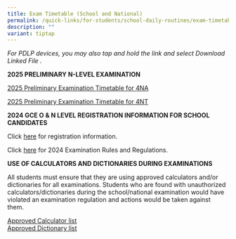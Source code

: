 ```yaml
---
title: Exam Timetable (School and National)
permalink: /quick-links/for-students/school-daily-routines/exam-timetable-school-national/
description: ""
variant: tiptap
---
```

<p><em>For PDLP devices, you may also tap and hold the link and select Download Linked File .</em>
</p>
<p><strong>2025 PRELIMINARY N-LEVEL EXAMINATION</strong>
</p>
<p><a href="/files/2025__N_Prelim_Timetable__4NA_Final_28_Apr.pdf" rel="noopener nofollow" target="_blank">2025 Preliminary Examination Timetable for 4NA</a>
</p>
<p><a href="/files/2025_N_Prelim_Timetable_4NT_Final_28_Apr.pdf" rel="noopener nofollow" target="_blank">2025 Preliminary Examination Timetable for 4NT</a>
</p>
<p><strong>2024 GCE O &amp; N LEVEL REGISTRATION INFORMATION FOR SCHOOL CANDIDATES</strong>
</p>
<p>Click <a href="https://www.seab.gov.sg/docs/default-source/schooregistrationinformation/2024-gce-n(t)-n(a)-o-level-registration-information-for-school-candidates-(dd-29-feb-24).pdf?sfvrsn=edc2764c_2" rel="noopener noreferrer nofollow" target="_blank">here</a> for
registration information.</p>
<p>Click <a href="https://www.seab.gov.sg/docs/default-source/exam-rules-and-regulations/2024-gce-no-exams-rules_regulations_finalf7bad7fd-27ad-4b48-a1e8-b91f3e4bb81f.pdf" rel="noopener noreferrer nofollow" target="_blank">here</a> for
2024 Examination Rules and Regulations.</p>
<p><strong>USE OF CALCULATORS AND DICTIONARIES DURING EXAMINATIONS</strong>
</p>
<p>All students must ensure that they are using approved calculators and/or
dictionaries for all examinations. Students who are found with unauthorized
calculators/dictionaries during the school/national examination would have
violated an examination regulation and actions would be taken against them.</p>
<p><a href="https://www.seab.gov.sg/docs/default-source/documents/guidelines_calculators.pdf" rel="noopener noreferrer nofollow" target="_blank">Approved Calculator list</a>
<br><a href="https://www.seab.gov.sg/docs/default-source/documents/list_of_dictionaries_for_examination.pdf" rel="noopener noreferrer nofollow" target="_blank">Approved Dictionary list</a>
</p>